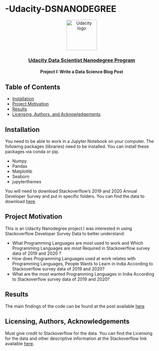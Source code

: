 # -Udacity-DSNANODEGREE
<p align="center">
  <a href="https://www.udacity.com/">
    <img src='https://course_report_production.s3.amazonaws.com/rich/rich_files/rich_files/5511/s300/udacity-logo.png' alt="Udacity logo" width = 100px>
   </a>
</p>
<h3 align="center"><a href='https://www.udacity.com/course/data-scientist-nanodegree--nd025'>Udacity Data Scientist Nanodegree Program</a></h3>
<h4 align="center">Project I: Write a Data Science Blog Post</h4>

## Table of Contents
- [Installation](#installation)
- [Project Motivation](#motivation)
- [Results](#results)
- [Licensing, Authors, and Acknowledgements](#licensing)

## Installation <a name="installation"></a>
You need to be able to work in a Jupyter Notebook on your computer. The following packages (libraries) need to be installed. You can install these packages via conda or pip.

- Numpy
- Pandas
- Matplotlib
- Seaborn
- jupyterthemes

You will need to download Stackoverflow’s 2019 and 2020 Annual Developer Survey and put in specific folders. You can find the data to download [here](https://insights.stackoverflow.com/survey). 

## Project Motivation <a name="motivation"></a>

This is an Udacity Nanodegree project.I was interested in using Stackoverflow Developer Survey Data to better understand: </br>
- What Programming Languages are most used to work and Which Programming Languages are most Required in Stackoverflow survey data of 2019 and 2020 ?
- How does Programming Languages used at work relates with Programming Languages, People Wants to Learn in India According to Stackoverflow survey data of 2019 and 2020?
- What are the most wanted Programming Languages in India According to Stackoverflow survey data of 2019 and 2020?

## Results <a name="results"></a>
The main findings of the code can be found at the post available [here]()

## Licensing, Authors, Acknowledgements<a name="licensing"></a>
Must give credit to Stackoverflow for the data. You can find the Licensing for the data and other descriptive information at the Stackoverflow link available [here](https://insights.stackoverflow.com/survey).
